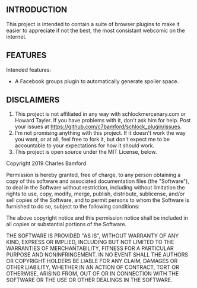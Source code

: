 INTRODUCTION
------------

This project is intended to contain a suite of browser plugins to make it easier to appreciate if not the best, the most consistant webcomic on the internet.


FEATURES
--------

Intended features:
* A Facebook groups plugin to automatically generate spoiler space.


DISCLAIMERS
-----------
1. This project is not affiliated in any way with schlockmercenary.com or Howard
Tayler. If you have problems with it, don't ask him for help. Post your issues 
at https://github.com/c7bamford/schlock_plugin/issues.
2. I'm not promising anything with this project. If it doesn't work the way you
want, or at all, feel free to fork it, but don't expect me to be accountable to
your expectations for how it should work.
3. This project is open source under the MIT License, below.

Copyright 2019 Charles Bamford

Permission is hereby granted, free of charge, to any person obtaining a copy of
this software and associated documentation files (the "Software"), to deal in 
the Software without restriction, including without limitation the rights to 
use, copy, modify, merge, publish, distribute, sublicense, and/or sell copies of
the Software, and to permit persons to whom the Software is furnished to do so,
subject to the following conditions:

The above copyright notice and this permission notice shall be included in all 
copies or substantial portions of the Software.

THE SOFTWARE IS PROVIDED "AS IS", WITHOUT WARRANTY OF ANY KIND, EXPRESS OR 
IMPLIED, INCLUDING BUT NOT LIMITED TO THE WARRANTIES OF MERCHANTABILITY, FITNESS
FOR A PARTICULAR PURPOSE AND NONINFRINGEMENT. IN NO EVENT SHALL THE AUTHORS OR
COPYRIGHT HOLDERS BE LIABLE FOR ANY CLAIM, DAMAGES OR OTHER LIABILITY, WHETHER
IN AN ACTION OF CONTRACT, TORT OR OTHERWISE, ARISING FROM, OUT OF OR IN
CONNECTION WITH THE SOFTWARE OR THE USE OR OTHER DEALINGS IN THE SOFTWARE.

